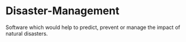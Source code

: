# Disaster-Management
Software which would help to predict, prevent or manage the impact of natural disasters.
